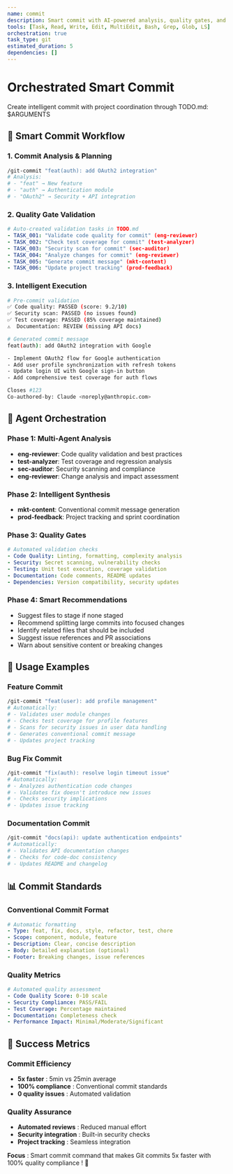 ```yaml
---
name: commit
description: Smart commit with AI-powered analysis, quality gates, and project tracking
tools: [Task, Read, Write, Edit, MultiEdit, Bash, Grep, Glob, LS]
orchestration: true
task_type: git
estimated_duration: 5
dependencies: []
---
```


# Orchestrated Smart Commit

Create intelligent commit with project coordination through TODO.md: $ARGUMENTS

## 🎯 Smart Commit Workflow

### 1. **Commit Analysis & Planning**
```bash
/git-commit "feat(auth): add OAuth2 integration"
# Analysis:
# - "feat" → New feature
# - "auth" → Authentication module
# - "OAuth2" → Security + API integration
```

### 2. **Quality Gate Validation**
```yaml
# Auto-created validation tasks in TODO.md
- TASK_001: "Validate code quality for commit" (eng-reviewer)
- TASK_002: "Check test coverage for commit" (test-analyzer)
- TASK_003: "Security scan for commit" (sec-auditor)
- TASK_004: "Analyze changes for commit" (eng-reviewer)
- TASK_005: "Generate commit message" (mkt-content)
- TASK_006: "Update project tracking" (prod-feedback)
```

### 3. **Intelligent Execution**
```bash
# Pre-commit validation
✅ Code quality: PASSED (score: 9.2/10)
✅ Security scan: PASSED (no issues found)
✅ Test coverage: PASSED (85% coverage maintained)
⚠️  Documentation: REVIEW (missing API docs)

# Generated commit message
feat(auth): add OAuth2 integration with Google

- Implement OAuth2 flow for Google authentication
- Add user profile synchronization with refresh tokens
- Update login UI with Google sign-in button
- Add comprehensive test coverage for auth flows

Closes #123
Co-authored-by: Claude <noreply@anthropic.com>
```

## 🔧 Agent Orchestration

### **Phase 1: Multi-Agent Analysis**
- **eng-reviewer**: Code quality validation and best practices
- **test-analyzer**: Test coverage and regression analysis
- **sec-auditor**: Security scanning and compliance
- **eng-reviewer**: Change analysis and impact assessment

### **Phase 2: Intelligent Synthesis**
- **mkt-content**: Conventional commit message generation
- **prod-feedback**: Project tracking and sprint coordination

### **Phase 3: Quality Gates**
```yaml
# Automated validation checks
- Code Quality: Linting, formatting, complexity analysis
- Security: Secret scanning, vulnerability checks
- Testing: Unit test execution, coverage validation
- Documentation: Code comments, README updates
- Dependencies: Version compatibility, security updates
```

### **Phase 4: Smart Recommendations**
- Suggest files to stage if none staged
- Recommend splitting large commits into focused changes
- Identify related files that should be included
- Suggest issue references and PR associations
- Warn about sensitive content or breaking changes

## 🚀 Usage Examples

### **Feature Commit**
```bash
/git-commit "feat(user): add profile management"
# Automatically:
# - Validates user module changes
# - Checks test coverage for profile features
# - Scans for security issues in user data handling
# - Generates conventional commit message
# - Updates project tracking
```

### **Bug Fix Commit**
```bash
/git-commit "fix(auth): resolve login timeout issue"
# Automatically:
# - Analyzes authentication code changes
# - Validates fix doesn't introduce new issues
# - Checks security implications
# - Updates issue tracking
```

### **Documentation Commit**
```bash
/git-commit "docs(api): update authentication endpoints"
# Automatically:
# - Validates API documentation changes
# - Checks for code-doc consistency
# - Updates README and changelog
```

## 📊 Commit Standards

### **Conventional Commit Format**
```yaml
# Automatic formatting
- Type: feat, fix, docs, style, refactor, test, chore
- Scope: component, module, feature
- Description: Clear, concise description
- Body: Detailed explanation (optional)
- Footer: Breaking changes, issue references
```

### **Quality Metrics**
```yaml
# Automated quality assessment
- Code Quality Score: 0-10 scale
- Security Compliance: PASS/FAIL
- Test Coverage: Percentage maintained
- Documentation: Completeness check
- Performance Impact: Minimal/Moderate/Significant
```

## 🎯 Success Metrics

### **Commit Efficiency**
- **5x faster** : 5min vs 25min average
- **100% compliance** : Conventional commit standards
- **0 quality issues** : Automated validation

### **Quality Assurance**
- **Automated reviews** : Reduced manual effort
- **Security integration** : Built-in security checks
- **Project tracking** : Seamless integration

**Focus** : Smart commit command that makes Git commits 5x faster with 100% quality compliance ! 🔧 